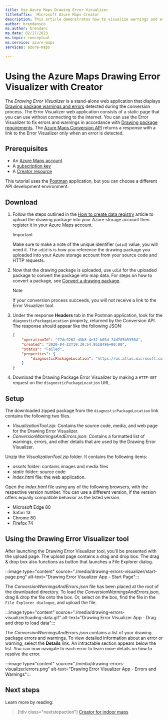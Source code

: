 ```yaml
---
title: Use Azure Maps Drawing Error Visualizer
titleSuffix:  Microsoft Azure Maps Creator
description: This article demonstrates how to visualize warnings and errors returned by the Creator Conversion API.
author: brendansco 
ms.author: brendanc 
ms.date: 02/17/2023
ms.topic: conceptual
ms.service: azure-maps
services: azure-maps

---
```


# Using the Azure Maps Drawing Error Visualizer with Creator

The *Drawing Error Visualizer* is a stand-alone web application that displays [Drawing package warnings and errors] detected during the conversion process. The Error Visualizer web application consists of a static page that you can use without connecting to the internet.  You can use the Error Visualizer to fix errors and warnings in accordance with [Drawing package requirements]. The [Azure Maps Conversion API] returns a response with a link to the Error Visualizer only when an error is detected.

## Prerequisites

* An [Azure Maps account]
* A [subscription key]
* A [Creator resource]

This tutorial uses the [Postman] application, but you can choose a different API development environment.

## Download

1. Follow the steps outlined in the [How to create data registry] article to upload the drawing package into your Azure storage account then register it in your Azure Maps account.

    > [!IMPORTANT]
    > Make sure to make a note of the unique identifier (`udid`) value, you will need it. The `udid` is is how you reference the drawing package you uploaded into your Azure storage account from your source code and HTTP requests.

2. Now that the drawing package is uploaded, use `udid` for the uploaded package to convert the package into map data. For steps on how to convert a package, see [Convert a drawing package].

    >[!NOTE]
    >If your conversion process succeeds, you will not receive a link to the Error Visualizer tool.

3. Under the response **Headers** tab in the Postman application, look for the `diagnosticPackageLocation` property, returned by the Conversion API. The response should appear like the following JSON:

    ```json
    {
        "operationId": "77dc9262-d3b8-4e32-b65d-74d785b53504",
        "created": "2020-04-22T19:39:54.9518496+00:00",
        "status": "Failed",
        "properties": {
            "diagnosticPackageLocation": "https://us.atlas.microsoft.com/mapData/ce61c3c1-faa8-75b7-349f-d863f6523748?api-version=2.0"
        }
    }
    ```

4. Download the Drawing Package Error Visualizer by making a `HTTP-GET` request on the `diagnosticPackageLocation` URL.

## Setup

The downloaded zipped package from the `diagnosticPackageLocation` link contains the following two files.

* _VisualizationTool.zip_: Contains the source code, media, and web page for the Drawing Error Visualizer.
* _ConversionWarningsAndErrors.json_: Contains a formatted list of warnings, errors, and other details that are used by the Drawing Error Visualizer.

Unzip the _VisualizationTool.zip_ folder. It contains the following items:

* _assets_ folder: contains images and media files
* _static_ folder: source code
* _index.html_ file: the web application.

Open the _index.html_ file using any of the following browsers, with the respective version number. You can use a different version, if the version offers equally compatible behavior as the listed version.

* Microsoft Edge 80
* Safari 13
* Chrome 80
* Firefox 74

## Using the Drawing Error Visualizer tool

After launching the Drawing Error Visualizer tool, you'll be presented with the upload page. The upload page contains a drag and drop box. The drag & drop box also functions as button that launches a File Explorer dialog.

:::image type="content" source="./media/drawing-errors-visualizer/start-page.png" alt-text="Drawing Error Visualizer App - Start Page":::

The  _ConversionWarningsAndErrors.json_ file has been placed at the root of the downloaded directory. To load the _ConversionWarningsAndErrors.json_, drag & drop the file onto the box. Or, select on the box, find the file in the `File Explorer dialogue`, and upload the file.

:::image type="content" source="./media/drawing-errors-visualizer/loading-data.gif" alt-text="Drawing Error Visualizer App - Drag and drop to load data":::

The _ConversionWarningsAndErrors.json_ contains a list of your drawing package errors and warnings. To view detailed information about an error or warning, select the **Details** link. An intractable section appears below the list. You can now navigate to each error to learn more details on how to resolve the error.

:::image type="content" source="./media/drawing-errors-visualizer/errors.png" alt-text="Drawing Error Visualizer App - Errors and Warnings":::

## Next steps

Learn more by reading:

> [!div class="nextstepaction"]
> [Creator for indoor maps]

[Azure Maps account]: quick-demo-map-app.md#create-an-azure-maps-account
[Azure Maps Conversion API]: /rest/api/maps/v2/conversion
[Convert a drawing package]: tutorial-creator-indoor-maps.md#convert-a-drawing-package
[Creator for indoor maps]: creator-indoor-maps.md
[Creator resource]: how-to-manage-creator.md
[Drawing package requirements]: drawing-requirements.md
[Drawing package warnings and errors]: drawing-conversion-error-codes.md
[How to create data registry]: how-to-create-data-registries.md
[Postman]: https://www.postman.com/
[subscription key]: quick-demo-map-app.md#get-the-subscription-key-for-your-account
